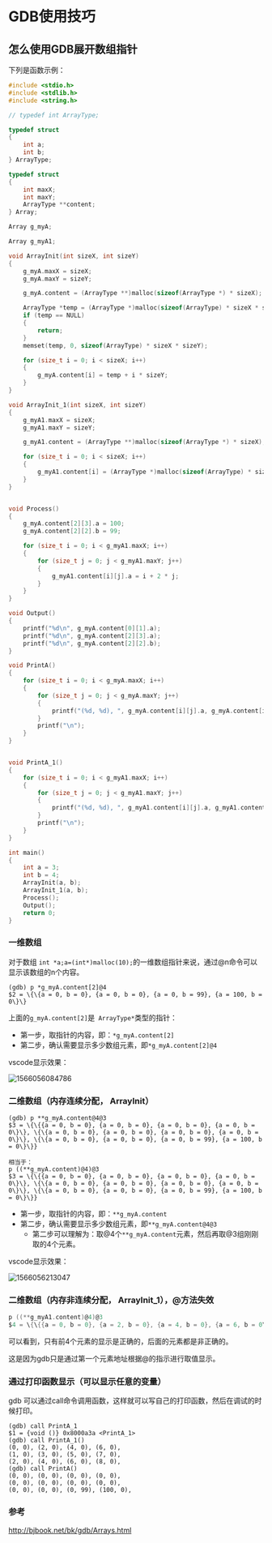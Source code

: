 # GDB使用技巧

## 怎么使用GDB展开数组指针

下列是函数示例：

```c
#include <stdio.h>
#include <stdlib.h>
#include <string.h>

// typedef int ArrayType;

typedef struct
{
    int a;
    int b;
} ArrayType;

typedef struct
{
    int maxX;
    int maxY;
    ArrayType **content;
} Array;

Array g_myA;

Array g_myA1;

void ArrayInit(int sizeX, int sizeY)
{
    g_myA.maxX = sizeX;
    g_myA.maxY = sizeY;

    g_myA.content = (ArrayType **)malloc(sizeof(ArrayType *) * sizeX);

    ArrayType *temp = (ArrayType *)malloc(sizeof(ArrayType) * sizeX * sizeY);
    if (temp == NULL)
    {
        return;
    }
    memset(temp, 0, sizeof(ArrayType) * sizeX * sizeY);

    for (size_t i = 0; i < sizeX; i++)
    {
        g_myA.content[i] = temp + i * sizeY;
    }
}

void ArrayInit_1(int sizeX, int sizeY)
{
    g_myA1.maxX = sizeX;
    g_myA1.maxY = sizeY;

    g_myA1.content = (ArrayType **)malloc(sizeof(ArrayType *) * sizeX);

    for (size_t i = 0; i < sizeX; i++)
    {
        g_myA1.content[i] = (ArrayType *)malloc(sizeof(ArrayType) * sizeY);
    }
}


void Process()
{
    g_myA.content[2][3].a = 100;
    g_myA.content[2][2].b = 99;

    for (size_t i = 0; i < g_myA1.maxX; i++)
    {
        for (size_t j = 0; j < g_myA1.maxY; j++)
        {
            g_myA1.content[i][j].a = i + 2 * j;
        }
    }
}

void Output()
{
    printf("%d\n", g_myA.content[0][1].a);
    printf("%d\n", g_myA.content[2][3].a);
    printf("%d\n", g_myA.content[2][2].b);
}

void PrintA()
{
    for (size_t i = 0; i < g_myA.maxX; i++)
    {
        for (size_t j = 0; j < g_myA.maxY; j++)
        {
            printf("(%d, %d), ", g_myA.content[i][j].a, g_myA.content[i][j].b);
        }
        printf("\n");
    }
}


void PrintA_1()
{
    for (size_t i = 0; i < g_myA1.maxX; i++)
    {
        for (size_t j = 0; j < g_myA1.maxY; j++)
        {
            printf("(%d, %d), ", g_myA1.content[i][j].a, g_myA1.content[i][j].b);
        }
        printf("\n");
    }
}

int main()
{
    int a = 3;
    int b = 4;
    ArrayInit(a, b);
    ArrayInit_1(a, b);
    Process();
    Output();
    return 0;
}

```



### 一维数组

对于数组 ```int *a;a=(int*)malloc(10);```的一维数组指针来说，通过@n命令可以显示该数组的n个内容。

```shell
(gdb) p *g_myA.content[2]@4
$2 = \{\{a = 0, b = 0}, {a = 0, b = 0}, {a = 0, b = 99}, {a = 100, b = 0\}\}
```

上面的```g_myA.content[2]```是``` ArrayType*```类型的指针：

- 第一步，取指针的内容，即：```*g_myA.content[2]```
- 第二步，确认需要显示多少数组元素，即```*g_myA.content[2]@4```

vscode显示效果：

![1566056084786](assets/1566056084786.png)

### 二维数组（内存连续分配， ArrayInit）

```shell
(gdb) p **g_myA.content@4@3
$3 = \{\{{a = 0, b = 0}, {a = 0, b = 0}, {a = 0, b = 0}, {a = 0, b = 0\}\}, \{\{a = 0, b = 0}, {a = 0, b = 0}, {a = 0, b = 0}, {a = 0, b = 0\}\}, \{\{a = 0, b = 0}, {a = 0, b = 0}, {a = 0, b = 99}, {a = 100, b = 0\}\}}

相当于：
p ((**g_myA.content)@4)@3
$3 = \{\{{a = 0, b = 0}, {a = 0, b = 0}, {a = 0, b = 0}, {a = 0, b = 0\}\}, \{\{a = 0, b = 0}, {a = 0, b = 0}, {a = 0, b = 0}, {a = 0, b = 0\}\}, \{\{a = 0, b = 0}, {a = 0, b = 0}, {a = 0, b = 99}, {a = 100, b = 0\}\}}
```

- 第一步，取指针的内容，即：```**g_myA.content```
- 第二步，确认需要显示多少数组元素，即```**g_myA.content@4@3```
  - 第二步可以理解为：取@4个```**g_myA.content```元素，然后再取@3组刚刚取的4个元素。

vscode显示效果：

![1566056213047](assets/1566056213047.png)

### 二维数组（内存非连续分配， ArrayInit_1），@方法失效

```c
p ((**g_myA1.content)@4)@3
$4 = \{\{{a = 0, b = 0}, {a = 2, b = 0}, {a = 4, b = 0}, {a = 6, b = 0\}\}, \{\{a = 0, b = 0}, {a = 49, b = 0}, {a = 1, b = 0}, {a = 3, b = 0\}\}, \{\{a = 5, b = 0}, {a = 7, b = 0}, {a = 0, b = 0}, {a = 49, b = 0\}\}}
```

可以看到，只有前4个元素的显示是正确的，后面的元素都是非正确的。

这是因为gdb只是通过第一个元素地址根据@的指示进行取值显示。

### 通过打印函数显示（可以显示任意的变量）

gdb 可以通过call命令调用函数，这样就可以写自己的打印函数，然后在调试的时候打印。

```shell
(gdb) call PrintA_1
$1 = {void ()} 0x8000a3a <PrintA_1>
(gdb) call PrintA_1()
(0, 0), (2, 0), (4, 0), (6, 0), 
(1, 0), (3, 0), (5, 0), (7, 0),
(2, 0), (4, 0), (6, 0), (8, 0),
(gdb) call PrintA()
(0, 0), (0, 0), (0, 0), (0, 0), 
(0, 0), (0, 0), (0, 0), (0, 0),
(0, 0), (0, 0), (0, 99), (100, 0),
```

### 参考

http://bjbook.net/bk/gdb/Arrays.html

